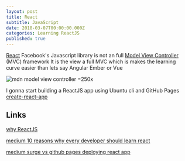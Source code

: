 ```yaml
---
layout: post
title: React
subtitle: JavaScript
date: 2018-03-07T00:00:00.000Z
categories: Learning ReactJS
published: true
---
```


[React](https://reactjs.org/) Facebook's Javascript library is not an full [Model View Controller](https://developer.mozilla.org/en-US/docs/Web/Apps/Fundamentals/Modern_web_app_architecture/MVC_architecture) (MVC) framework  It is the view a full MVC which is makes the learning curve easier than lets say Angular Ember or Vue

![mdn model view controller =250x](https://mdn.mozillademos.org/files/16042/model-view-controller-light-blue.png)

I gonna start building a ReactJS app using Ubuntu cli and GitHub Pages [create-react-app](https://thewhitefox.github.io/create-react-app/)

## Links

[why ReactJS](https://medium.freecodecamp.org/yes-react-is-taking-over-front-end-development-the-question-is-why-40837af8ab76 "why ReactJS title")

[medium 10 reasons why every developer should learn react](https://medium.com/@cassiozen/10-reasons-why-every-developer-should-learn-react-87fbfef2cb91)

[medium surge vs github pages deploying react app](https://medium.freecodecamp.org/surge-vs-github-pages-deploying-a-create-react-app-project-c0ecbf317089)
